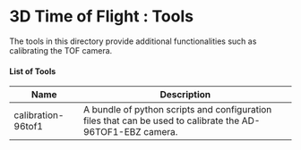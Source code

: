 # 3D Time of Flight : Tools

The tools in this directory provide additional functionalities such as calibrating the TOF camera.

#### List of Tools

| Name | Description |
| --------- | -------------- |
| calibration-96tof1 | A bundle of python scripts and configuration files that can be used to calibrate the AD-96TOF1-EBZ camera. |

